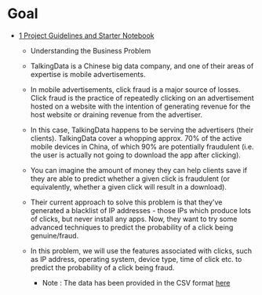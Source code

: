 # Goal

- [1 Project Guidelines and Starter Notebook](1_Bagging_Boosting_Project.ipynb)

  - Understanding the Business Problem
  - TalkingData is a Chinese big data company, and one of their areas of expertise is mobile advertisements.

  - In mobile advertisements, click fraud is a major source of losses. Click fraud is the practice of repeatedly clicking on an advertisement hosted on a website with the intention of generating revenue for the host website or draining revenue from the advertiser.

  - In this case, TalkingData happens to be serving the advertisers (their clients). TalkingData cover a whopping approx. 70% of the active mobile devices in China, of which 90% are potentially fraudulent (i.e. the user is actually not going to download the app after clicking).

  - You can imagine the amount of money they can help clients save if they are able to predict whether a given click is fraudulent (or equivalently, whether a given click will result in a download).

  - Their current approach to solve this problem is that they've generated a blacklist of IP addresses - those IPs which produce lots of clicks, but never install any apps. Now, they want to try some advanced techniques to predict the probability of a click being genuine/fraud.

  - In this problem, we will use the features associated with clicks, such as IP address, operating system, device type, time of click etc. to predict the probability of a click being fraud.
    - Note : The data has been provided in the CSV format [here](talking_data.csv) 
